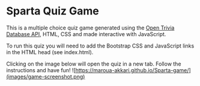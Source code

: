 # Sparta Quiz Game

This is a multiple choice quiz game generated using the [Open Trivia Database API](https://opentdb.com/api_config.php),  HTML, CSS and made interactive with JavaScript.

To run this quiz you will need to add the Bootstrap CSS and JavaScript links in the HTML head (see index.html).

Clicking on the image below will open the quiz in a new tab. Follow the instructions and have fun!
![https://maroua-akkari.github.io/Sparta-game/](images/game-screenshot.png)
